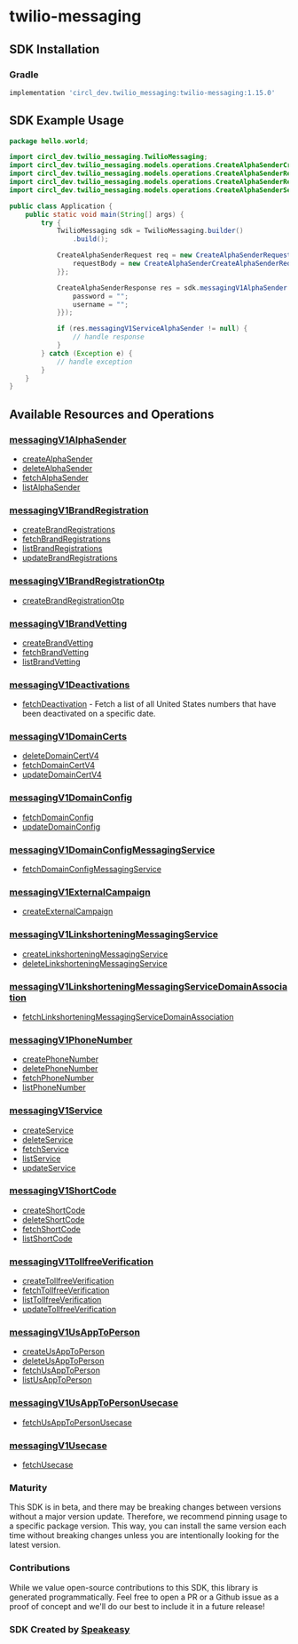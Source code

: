 # twilio-messaging

<!-- Start SDK Installation -->
## SDK Installation

### Gradle

```groovy
implementation 'circl_dev.twilio_messaging:twilio-messaging:1.15.0'
```
<!-- End SDK Installation -->

## SDK Example Usage
<!-- Start SDK Example Usage -->


```java
package hello.world;

import circl_dev.twilio_messaging.TwilioMessaging;
import circl_dev.twilio_messaging.models.operations.CreateAlphaSenderCreateAlphaSenderRequest;
import circl_dev.twilio_messaging.models.operations.CreateAlphaSenderRequest;
import circl_dev.twilio_messaging.models.operations.CreateAlphaSenderResponse;
import circl_dev.twilio_messaging.models.operations.CreateAlphaSenderSecurity;

public class Application {
    public static void main(String[] args) {
        try {
            TwilioMessaging sdk = TwilioMessaging.builder()
                .build();

            CreateAlphaSenderRequest req = new CreateAlphaSenderRequest("corrupti") {{
                requestBody = new CreateAlphaSenderCreateAlphaSenderRequest("provident");;
            }};            

            CreateAlphaSenderResponse res = sdk.messagingV1AlphaSender.createAlphaSender(req, new CreateAlphaSenderSecurity("distinctio", "quibusdam") {{
                password = "";
                username = "";
            }});

            if (res.messagingV1ServiceAlphaSender != null) {
                // handle response
            }
        } catch (Exception e) {
            // handle exception
        }
    }
}
```
<!-- End SDK Example Usage -->

<!-- Start SDK Available Operations -->
## Available Resources and Operations


### [messagingV1AlphaSender](docs/sdks/messagingv1alphasender/README.md)

* [createAlphaSender](docs/sdks/messagingv1alphasender/README.md#createalphasender)
* [deleteAlphaSender](docs/sdks/messagingv1alphasender/README.md#deletealphasender)
* [fetchAlphaSender](docs/sdks/messagingv1alphasender/README.md#fetchalphasender)
* [listAlphaSender](docs/sdks/messagingv1alphasender/README.md#listalphasender)

### [messagingV1BrandRegistration](docs/sdks/messagingv1brandregistration/README.md)

* [createBrandRegistrations](docs/sdks/messagingv1brandregistration/README.md#createbrandregistrations)
* [fetchBrandRegistrations](docs/sdks/messagingv1brandregistration/README.md#fetchbrandregistrations)
* [listBrandRegistrations](docs/sdks/messagingv1brandregistration/README.md#listbrandregistrations)
* [updateBrandRegistrations](docs/sdks/messagingv1brandregistration/README.md#updatebrandregistrations)

### [messagingV1BrandRegistrationOtp](docs/sdks/messagingv1brandregistrationotp/README.md)

* [createBrandRegistrationOtp](docs/sdks/messagingv1brandregistrationotp/README.md#createbrandregistrationotp)

### [messagingV1BrandVetting](docs/sdks/messagingv1brandvetting/README.md)

* [createBrandVetting](docs/sdks/messagingv1brandvetting/README.md#createbrandvetting)
* [fetchBrandVetting](docs/sdks/messagingv1brandvetting/README.md#fetchbrandvetting)
* [listBrandVetting](docs/sdks/messagingv1brandvetting/README.md#listbrandvetting)

### [messagingV1Deactivations](docs/sdks/messagingv1deactivations/README.md)

* [fetchDeactivation](docs/sdks/messagingv1deactivations/README.md#fetchdeactivation) - Fetch a list of all United States numbers that have been deactivated on a specific date.

### [messagingV1DomainCerts](docs/sdks/messagingv1domaincerts/README.md)

* [deleteDomainCertV4](docs/sdks/messagingv1domaincerts/README.md#deletedomaincertv4)
* [fetchDomainCertV4](docs/sdks/messagingv1domaincerts/README.md#fetchdomaincertv4)
* [updateDomainCertV4](docs/sdks/messagingv1domaincerts/README.md#updatedomaincertv4)

### [messagingV1DomainConfig](docs/sdks/messagingv1domainconfig/README.md)

* [fetchDomainConfig](docs/sdks/messagingv1domainconfig/README.md#fetchdomainconfig)
* [updateDomainConfig](docs/sdks/messagingv1domainconfig/README.md#updatedomainconfig)

### [messagingV1DomainConfigMessagingService](docs/sdks/messagingv1domainconfigmessagingservice/README.md)

* [fetchDomainConfigMessagingService](docs/sdks/messagingv1domainconfigmessagingservice/README.md#fetchdomainconfigmessagingservice)

### [messagingV1ExternalCampaign](docs/sdks/messagingv1externalcampaign/README.md)

* [createExternalCampaign](docs/sdks/messagingv1externalcampaign/README.md#createexternalcampaign)

### [messagingV1LinkshorteningMessagingService](docs/sdks/messagingv1linkshorteningmessagingservice/README.md)

* [createLinkshorteningMessagingService](docs/sdks/messagingv1linkshorteningmessagingservice/README.md#createlinkshorteningmessagingservice)
* [deleteLinkshorteningMessagingService](docs/sdks/messagingv1linkshorteningmessagingservice/README.md#deletelinkshorteningmessagingservice)

### [messagingV1LinkshorteningMessagingServiceDomainAssociation](docs/sdks/messagingv1linkshorteningmessagingservicedomainassociation/README.md)

* [fetchLinkshorteningMessagingServiceDomainAssociation](docs/sdks/messagingv1linkshorteningmessagingservicedomainassociation/README.md#fetchlinkshorteningmessagingservicedomainassociation)

### [messagingV1PhoneNumber](docs/sdks/messagingv1phonenumber/README.md)

* [createPhoneNumber](docs/sdks/messagingv1phonenumber/README.md#createphonenumber)
* [deletePhoneNumber](docs/sdks/messagingv1phonenumber/README.md#deletephonenumber)
* [fetchPhoneNumber](docs/sdks/messagingv1phonenumber/README.md#fetchphonenumber)
* [listPhoneNumber](docs/sdks/messagingv1phonenumber/README.md#listphonenumber)

### [messagingV1Service](docs/sdks/messagingv1service/README.md)

* [createService](docs/sdks/messagingv1service/README.md#createservice)
* [deleteService](docs/sdks/messagingv1service/README.md#deleteservice)
* [fetchService](docs/sdks/messagingv1service/README.md#fetchservice)
* [listService](docs/sdks/messagingv1service/README.md#listservice)
* [updateService](docs/sdks/messagingv1service/README.md#updateservice)

### [messagingV1ShortCode](docs/sdks/messagingv1shortcode/README.md)

* [createShortCode](docs/sdks/messagingv1shortcode/README.md#createshortcode)
* [deleteShortCode](docs/sdks/messagingv1shortcode/README.md#deleteshortcode)
* [fetchShortCode](docs/sdks/messagingv1shortcode/README.md#fetchshortcode)
* [listShortCode](docs/sdks/messagingv1shortcode/README.md#listshortcode)

### [messagingV1TollfreeVerification](docs/sdks/messagingv1tollfreeverification/README.md)

* [createTollfreeVerification](docs/sdks/messagingv1tollfreeverification/README.md#createtollfreeverification)
* [fetchTollfreeVerification](docs/sdks/messagingv1tollfreeverification/README.md#fetchtollfreeverification)
* [listTollfreeVerification](docs/sdks/messagingv1tollfreeverification/README.md#listtollfreeverification)
* [updateTollfreeVerification](docs/sdks/messagingv1tollfreeverification/README.md#updatetollfreeverification)

### [messagingV1UsAppToPerson](docs/sdks/messagingv1usapptoperson/README.md)

* [createUsAppToPerson](docs/sdks/messagingv1usapptoperson/README.md#createusapptoperson)
* [deleteUsAppToPerson](docs/sdks/messagingv1usapptoperson/README.md#deleteusapptoperson)
* [fetchUsAppToPerson](docs/sdks/messagingv1usapptoperson/README.md#fetchusapptoperson)
* [listUsAppToPerson](docs/sdks/messagingv1usapptoperson/README.md#listusapptoperson)

### [messagingV1UsAppToPersonUsecase](docs/sdks/messagingv1usapptopersonusecase/README.md)

* [fetchUsAppToPersonUsecase](docs/sdks/messagingv1usapptopersonusecase/README.md#fetchusapptopersonusecase)

### [messagingV1Usecase](docs/sdks/messagingv1usecase/README.md)

* [fetchUsecase](docs/sdks/messagingv1usecase/README.md#fetchusecase)
<!-- End SDK Available Operations -->

### Maturity

This SDK is in beta, and there may be breaking changes between versions without a major version update. Therefore, we recommend pinning usage
to a specific package version. This way, you can install the same version each time without breaking changes unless you are intentionally
looking for the latest version.

### Contributions

While we value open-source contributions to this SDK, this library is generated programmatically.
Feel free to open a PR or a Github issue as a proof of concept and we'll do our best to include it in a future release!

### SDK Created by [Speakeasy](https://docs.speakeasyapi.dev/docs/using-speakeasy/client-sdks)
